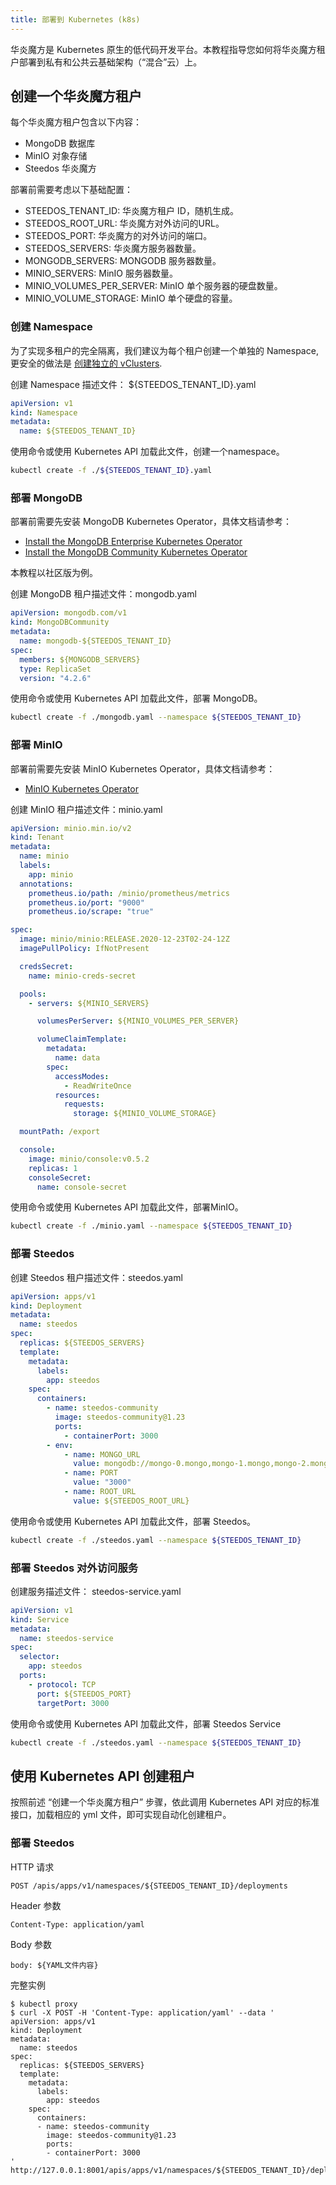 ```yaml
---
title: 部署到 Kubernetes (k8s)
---
```


华炎魔方是 Kubernetes 原生的低代码开发平台。本教程指导您如何将华炎魔方租户部署到私有和公共云基础架构（“混合”云）上。

## 创建一个华炎魔方租户

每个华炎魔方租户包含以下内容：

- MongoDB 数据库
- MinIO 对象存储
- Steedos 华炎魔方

部署前需要考虑以下基础配置：

- STEEDOS_TENANT_ID: 华炎魔方租户 ID，随机生成。
- STEEDOS_ROOT_URL: 华炎魔方对外访问的URL。
- STEEDOS_PORT: 华炎魔方的对外访问的端口。
- STEEDOS_SERVERS: 华炎魔方服务器数量。
- MONGODB_SERVERS: MONGODB 服务器数量。
- MINIO_SERVERS: MinIO 服务器数量。
- MINIO_VOLUMES_PER_SERVER: MinIO 单个服务器的硬盘数量。
- MINIO_VOLUME_STORAGE: MinIO 单个硬盘的容量。

### 创建 Namespace

为了实现多租户的完全隔离，我们建议为每个租户创建一个单独的 Namespace, 更安全的做法是 [创建独立的 vClusters](https://loft.sh/features/virtual-kubernetes-clusters).

创建 Namespace 描述文件： ${STEEDOS_TENANT_ID}.yaml

```yaml
apiVersion: v1
kind: Namespace
metadata:
  name: ${STEEDOS_TENANT_ID}
```

使用命令或使用 Kubernetes API 加载此文件，创建一个namespace。

```sh
kubectl create -f ./${STEEDOS_TENANT_ID}.yaml
```

### 部署 MongoDB

部署前需要先安装 MongoDB Kubernetes Operator，具体文档请参考：

- [Install the MongoDB Enterprise Kubernetes Operator](https://docs.mongodb.com/kubernetes-operator/master/tutorial/install-k8s-operator/)
- [Install the MongoDB Community Kubernetes Operator](https://github.com/mongodb/mongodb-kubernetes-operator)

本教程以社区版为例。

创建 MongoDB 租户描述文件：mongodb.yaml

```yaml
apiVersion: mongodb.com/v1
kind: MongoDBCommunity
metadata:
  name: mongodb-${STEEDOS_TENANT_ID}
spec:
  members: ${MONGODB_SERVERS}
  type: ReplicaSet
  version: "4.2.6"
```

使用命令或使用 Kubernetes API 加载此文件，部署 MongoDB。

```sh
kubectl create -f ./mongodb.yaml --namespace ${STEEDOS_TENANT_ID}
```

### 部署 MinIO

部署前需要先安装 MinIO Kubernetes Operator，具体文档请参考：

- [MinIO Kubernetes Operator](https://github.com/minio/operator)

创建 MinIO 租户描述文件：minio.yaml

```yaml
apiVersion: minio.min.io/v2
kind: Tenant
metadata:
  name: minio
  labels:
    app: minio
  annotations:
    prometheus.io/path: /minio/prometheus/metrics
    prometheus.io/port: "9000"
    prometheus.io/scrape: "true"

spec:
  image: minio/minio:RELEASE.2020-12-23T02-24-12Z
  imagePullPolicy: IfNotPresent

  credsSecret:
    name: minio-creds-secret

  pools:
    - servers: ${MINIO_SERVERS}

      volumesPerServer: ${MINIO_VOLUMES_PER_SERVER}

      volumeClaimTemplate:
        metadata:
          name: data
        spec:
          accessModes:
            - ReadWriteOnce
          resources:
            requests:
              storage: ${MINIO_VOLUME_STORAGE}

  mountPath: /export

  console:
    image: minio/console:v0.5.2
    replicas: 1
    consoleSecret:
      name: console-secret
```


使用命令或使用 Kubernetes API 加载此文件，部署MinIO。

```sh
kubectl create -f ./minio.yaml --namespace ${STEEDOS_TENANT_ID}
```

### 部署 Steedos 

创建 Steedos 租户描述文件：steedos.yaml

```yaml
apiVersion: apps/v1
kind: Deployment
metadata:
  name: steedos
spec:
  replicas: ${STEEDOS_SERVERS}
  template:
    metadata:
      labels:
        app: steedos
    spec:
      containers:
        - name: steedos-community
          image: steedos-community@1.23
          ports:
            - containerPort: 3000
        - env:
            - name: MONGO_URL
              value: mongodb://mongo-0.mongo,mongo-1.mongo,mongo-2.mongo:27017/steedos?replicaSet=rsSteedos
            - name: PORT
              value: "3000"
            - name: ROOT_URL
              value: ${STEEDOS_ROOT_URL}
```

使用命令或使用 Kubernetes API 加载此文件，部署 Steedos。

```sh
kubectl create -f ./steedos.yaml --namespace ${STEEDOS_TENANT_ID}
```


### 部署 Steedos 对外访问服务

创建服务描述文件： steedos-service.yaml

```yaml
apiVersion: v1
kind: Service
metadata:
  name: steedos-service
spec:
  selector:
    app: steedos
  ports:
    - protocol: TCP
      port: ${STEEDOS_PORT}
      targetPort: 3000
```

使用命令或使用 Kubernetes API 加载此文件，部署 Steedos Service

```sh
kubectl create -f ./steedos.yaml --namespace ${STEEDOS_TENANT_ID}
```

## 使用 Kubernetes API 创建租户


按照前述 “创建一个华炎魔方租户” 步骤，依此调用 Kubernetes API 对应的标准接口，加载相应的 yml 文件，即可实现自动化创建租户。

### 部署 Steedos 

HTTP 请求

```
POST /apis/apps/v1/namespaces/${STEEDOS_TENANT_ID}/deployments
```

Header 参数

```
Content-Type: application/yaml
```

Body 参数

```
body: ${YAML文件内容}
```

完整实例

```shell
$ kubectl proxy
$ curl -X POST -H 'Content-Type: application/yaml' --data '
apiVersion: apps/v1
kind: Deployment
metadata:
  name: steedos
spec:
  replicas: ${STEEDOS_SERVERS}
  template:
    metadata:
      labels: 
        app: steedos
    spec:     
      containers: 
      - name: steedos-community
        image: steedos-community@1.23
        ports:
        - containerPort: 3000
' http://127.0.0.1:8001/apis/apps/v1/namespaces/${STEEDOS_TENANT_ID}/deployments

```
